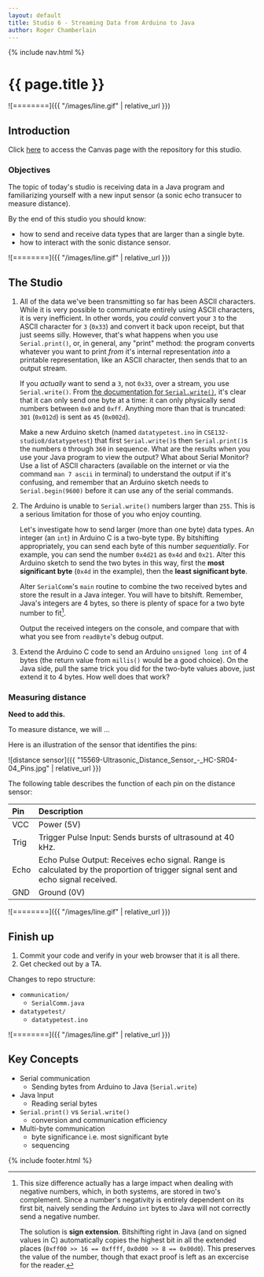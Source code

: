 ```yaml
---
layout: default
title: Studio 6 - Streaming Data from Arduino to Java
author: Roger Chamberlain
---
```

{% include nav.html %}

# {{ page.title }}

![========]({{ "/images/line.gif" | relative_url }})

## Introduction

Click [here](https://wustl.instructure.com/courses/68860/assignments/289457) to access the Canvas page with the repository for this studio.

### Objectives

The topic of today's studio is receiving data in a
Java program and familiarizing yourself with a new input sensor (a sonic echo transucer to measure distance).

By the end of this studio you should know:

- how to send and receive data types that are larger than a single byte.
- how to interact with the sonic distance sensor.

![========]({{ "/images/line.gif" | relative_url }})

## The Studio

1. All of the data we've been transmitting so far has been ASCII characters. While it is very possible to communicate entirely using ASCII characters, it is very inefficient. In other words, you *could* convert your `3` to the ASCII character for `3` (`0x33`) and convert it back upon receipt, but that just seems silly. However, that's what happens when you use `Serial.print()`, or, in general, any "print" method: the program converts whatever you want to print *from* it's internal representation *into* a printable representation, like an ASCII character, then sends that to an output stream.

	If you *actually* want to send a `3`, not `0x33`, over a stream, you use `Serial.write()`. From [the documentation for `Serial.write()`](https://www.arduino.cc/en/Serial/Write), it's clear that it can only send one byte at a time: it can only physically send numbers between `0x0` and `0xff`. Anything more than that is truncated: `301` (`0x012d`) is sent as `45` (`0x002d`).

	Make a new Arduino sketch (named `datatypetest.ino` in `CSE132-studio8/datatypetest`) that first `Serial.write()`s then `Serial.print()`s the numbers `0` through `360` in sequence. What are the results when you use your Java program to view the output? What about Serial Monitor? Use a list of ASCII characters (available on the internet or via the command `man 7 ascii` in terminal) to understand the output if it's confusing, and remember that an Arduino sketch needs to `Serial.begin(9600)` before it can use any of the serial commands.

2. The Arduino is unable to `Serial.write()` numbers larger than `255`. This is a serious limitation for those of you who enjoy counting. 

	Let's investigate how to send larger (more than one byte) data types.
An integer (an `int`) in Arduino C is a two-byte type. By bitshifting appropriately, you can send each byte of this number *sequentially*. For example, you can send the number `0x4d21` as `0x4d` and `0x21`. Alter this Arduino sketch to send the two bytes in this way, first the **most significant byte** (`0x4d` in the example), then the **least significant byte**.

	Alter `SerialComm`'s `main` routine to combine the two received bytes and store the result
in a Java integer. You will have to bitshift. Remember, Java's integers are 4 bytes, so there is plenty of space for a two byte number to fit[^negative].

	Output the received integers on the console, and compare that with what you see from `readByte`'s debug output.

3. Extend the Arduino C code to send an Arduino `unsigned long int` of 4 bytes (the return value from
`millis()` would be a good choice).  On the Java side, pull the same trick you did for the two-byte values above, just extend it to 4 bytes.
How well does that work?

[^negative]: This size difference actually has a large impact when dealing with negative numbers, which, in both systems, are stored in two's complement. Since a number's negativity is entirely dependent on its first bit, naively sending the Arduino `int` bytes to Java will not correctly send a negative number. 

	The solution is **sign extension**. Bitshifting right in Java (and on signed values in C) automatically copies the highest bit in all the extended places (`0xff00 >> 16 == 0xffff`, `0x0d00 >> 8 == 0x00d0`). This preserves the value of the number, though that exact proof is left as an excercise for the reader.

### Measuring distance

**Need to add this.**

To measure distance, we will ...

Here is an illustration of the sensor that identifies the pins:

![distance sensor]({{ "15569-Ultrasonic_Distance_Sensor_-_HC-SR04-04_Pins.jpg" | relative_url }})

The following table describes the function of each pin on the distance sensor:

|Pin	|Description |
|:--------|:--------------------------------|
|VCC	|Power (5V) |
|Trig	|Trigger Pulse Input: Sends bursts of ultrasound at 40 kHz. |
|Echo	|Echo Pulse Output: Receives echo signal. Range is calculated by the proportion of trigger signal sent and echo signal received. |
|GND	|Ground (0V) |

![========]({{ "/images/line.gif" | relative_url }})

## Finish up

1. Commit your code and verify in your web browser that it is all there.
2. Get checked out by a TA.

Changes to repo structure:

- `communication/`
	- `SerialComm.java`
- `datatypetest/`
	- `datatypetest.ino`


![========]({{ "/images/line.gif" | relative_url }})

## Key Concepts

- Serial communication
	- Sending bytes from Arduino to Java (`Serial.write`)
- Java Input
	- Reading serial bytes
- `Serial.print()` vs `Serial.write()`
	- conversion and communication efficiency 
- Multi-byte communication
	- byte significance i.e. most significant byte
	- sequencing 

{% include footer.html %}
